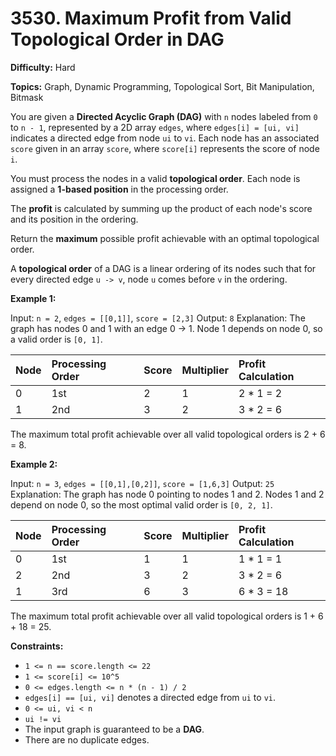 # 3530. Maximum Profit from Valid Topological Order in DAG

**Difficulty:** Hard

**Topics:** Graph, Dynamic Programming, Topological Sort, Bit Manipulation, Bitmask

You are given a **Directed Acyclic Graph (DAG)** with `n` nodes labeled from `0` to `n - 1`, represented by a 2D array `edges`, where `edges[i] = [ui, vi]` indicates a directed edge from node `ui` to `vi`. Each node has an associated `score` given in an array `score`, where `score[i]` represents the score of node `i`.

You must process the nodes in a valid **topological order**. Each node is assigned a **1-based position** in the processing order.

The **profit** is calculated by summing up the product of each node's score and its position in the ordering.

Return the **maximum** possible profit achievable with an optimal topological order.

A **topological order** of a DAG is a linear ordering of its nodes such that for every directed edge `u -> v`, node `u` comes before `v` in the ordering.

**Example 1:**

Input: `n = 2`, `edges = [[0,1]]`, `score = [2,3]`
Output: `8`
Explanation:
The graph has nodes 0 and 1 with an edge 0 -> 1.
Node 1 depends on node 0, so a valid order is `[0, 1]`.

| Node | Processing Order | Score | Multiplier | Profit Calculation |
| :--- | :--------------- | :---- | :--------- | :----------------- |
| 0    | 1st              | 2     | 1          | 2 * 1 = 2          |
| 1    | 2nd              | 3     | 2          | 3 * 2 = 6          |

The maximum total profit achievable over all valid topological orders is 2 + 6 = 8.

**Example 2:**

Input: `n = 3`, `edges = [[0,1],[0,2]]`, `score = [1,6,3]`
Output: `25`
Explanation:
The graph has node 0 pointing to nodes 1 and 2.
Nodes 1 and 2 depend on node 0, so the most optimal valid order is `[0, 2, 1]`.

| Node | Processing Order | Score | Multiplier | Profit Calculation |
| :--- | :--------------- | :---- | :--------- | :----------------- |
| 0    | 1st              | 1     | 1          | 1 * 1 = 1          |
| 2    | 2nd              | 3     | 2          | 3 * 2 = 6          |
| 1    | 3rd              | 6     | 3          | 6 * 3 = 18         |

The maximum total profit achievable over all valid topological orders is 1 + 6 + 18 = 25.

**Constraints:**

*   `1 <= n == score.length <= 22`
*   `1 <= score[i] <= 10^5`
*   `0 <= edges.length <= n * (n - 1) / 2`
*   `edges[i] == [ui, vi]` denotes a directed edge from `ui` to `vi`.
*   `0 <= ui, vi < n`
*   `ui != vi`
*   The input graph is guaranteed to be a **DAG**.
*   There are no duplicate edges. 